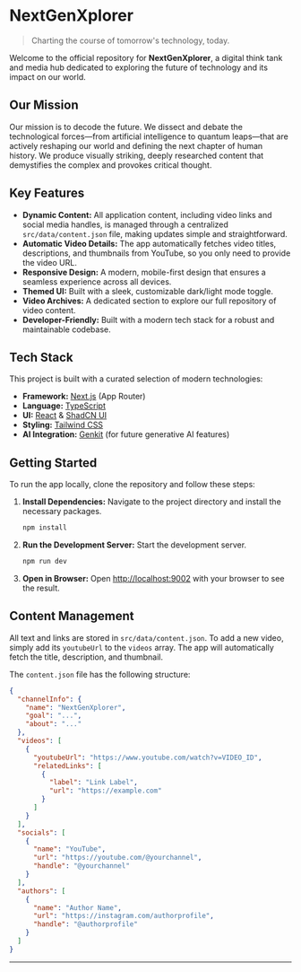# NextGenXplorer

> Charting the course of tomorrow's technology, today.

Welcome to the official repository for **NextGenXplorer**, a digital think tank and media hub dedicated to exploring the future of technology and its impact on our world.


## Our Mission

Our mission is to decode the future. We dissect and debate the technological forces—from artificial intelligence to quantum leaps—that are actively reshaping our world and defining the next chapter of human history. We produce visually striking, deeply researched content that demystifies the complex and provokes critical thought.

## Key Features

- **Dynamic Content:** All application content, including video links and social media handles, is managed through a centralized `src/data/content.json` file, making updates simple and straightforward.
- **Automatic Video Details:** The app automatically fetches video titles, descriptions, and thumbnails from YouTube, so you only need to provide the video URL.
- **Responsive Design:** A modern, mobile-first design that ensures a seamless experience across all devices.
- **Themed UI:** Built with a sleek, customizable dark/light mode toggle.
- **Video Archives:** A dedicated section to explore our full repository of video content.
- **Developer-Friendly:** Built with a modern tech stack for a robust and maintainable codebase.

## Tech Stack

This project is built with a curated selection of modern technologies:

- **Framework:** [Next.js](https://nextjs.org/) (App Router)
- **Language:** [TypeScript](https://www.typescriptlang.org/)
- **UI:** [React](https://react.dev/) & [ShadCN UI](https://ui.shadcn.com/)
- **Styling:** [Tailwind CSS](https://tailwindcss.com/)
- **AI Integration:** [Genkit](https://firebase.google.com/docs/genkit) (for future generative AI features)

## Getting Started

To run the app locally, clone the repository and follow these steps:

1.  **Install Dependencies:**
    Navigate to the project directory and install the necessary packages.
    ```bash
    npm install
    ```

2.  **Run the Development Server:**
    Start the development server.
    ```bash
    npm run dev
    ```

3.  **Open in Browser:**
    Open [http://localhost:9002](http://localhost:9002) with your browser to see the result.

## Content Management

All text and links are stored in `src/data/content.json`. To add a new video, simply add its `youtubeUrl` to the `videos` array. The app will automatically fetch the title, description, and thumbnail.

The `content.json` file has the following structure:

```json
{
  "channelInfo": {
    "name": "NextGenXplorer",
    "goal": "...",
    "about": "..."
  },
  "videos": [
    {
      "youtubeUrl": "https://www.youtube.com/watch?v=VIDEO_ID",
      "relatedLinks": [
        {
          "label": "Link Label",
          "url": "https://example.com"
        }
      ]
    }
  ],
  "socials": [
    {
      "name": "YouTube",
      "url": "https://youtube.com/@yourchannel",
      "handle": "@yourchannel"
    }
  ],
  "authors": [
    {
      "name": "Author Name",
      "url": "https://instagram.com/authorprofile",
      "handle": "@authorprofile"
    }
  ]
}
```

---
